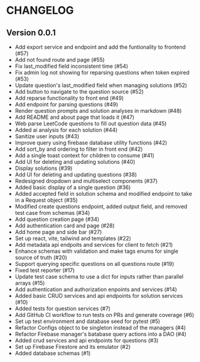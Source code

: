 # CHANGELOG

## Version 0.0.1
- Add export service and endpoint and add the funtionality to frontend (#57)
- Add not found route and page (#55)
- Fix last_modified field inconsistent time (#54)
- Fix admin log not showing for reparsing questions when token expired (#53)
- Update question's last_modified field when managing solutions (#52)
- Add button to navigate to the question source (#52)
- Add reparse functionality to front end (#49)
- Add endpoint for parsing questions (#49)
- Render question prompts and solution analyses in markdown (#48)
- Add README and about page that loads it (#47)
- Web parse LeetCode questions to fill out question data (#45)
- Added ai analysis for each solution (#44)
- Sanitize user inputs (#43)
- Improve query using firebase database utility functions (#42)
- Add sort_by and ordering to filter in front end (#42)
- Add a single toast context for children to consume (#41)
- Add UI for deleting and updating solutions (#40)
- Display solutions (#39)
- Add UI for deleting and updating questions (#38)
- Redesigned dropdown and multiselect components (#37)
- Added basic display of a single question (#36)
- Added accepted field in solution schema and modified endpoint to take in a Request object (#35)
- Modified create questions endpoint, added output field, and removed test case from schemas (#34)
- Add question creation page (#34)
- Add authentication card and page (#28)
- Add home page and side bar (#27)
- Set up react, vite, tailwind and templates (#22)
- Add metadata api endpoits and services for client to fetch (#21)
- Enhance schemas with validation and make tags enums for single source of truth (#20)
- Support querying specific questions on all questions route (#19)
- Fixed test reporter (#17)
- Update test case schema to use a dict for inputs rather than parallel arrays (#15)
- Add authentication and authorization enpoints and services (#14)
- Added basic CRUD services and api endpoints for solution services (#10)
- Added tests for question services (#7)
- Add GitHub CI workflow to run tests on PRs and generate coverage (#6)
- Set up test environment and database seed for pytest (#5)
- Refactor Configs object to be singleton instead of the managers (#4)
- Refactor Firebase manager's batabase query actions into a DAO (#4)
- Added crud services and api endpoints for questions (#3)
- Set up Firebase Firestore and its emulator (#2)
- Added database schemas (#1)
